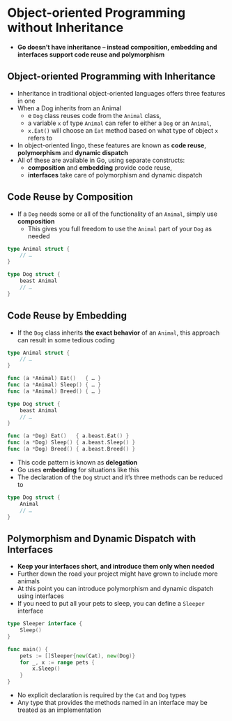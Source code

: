 # Object-oriented Programming without Inheritance

* **Go doesn’t have inheritance – instead composition, embedding and interfaces support code reuse and polymorphism**

## Object-oriented Programming with Inheritance

* Inheritance in traditional object-oriented languages offers three features in one
* When a Dog inherits from an Animal
  * e `Dog` class reuses code from the `Animal` class,
  * a variable `x` of type `Animal` can refer to either a `Dog` or an `Animal`,
  * `x.Eat()` will choose an `Eat` method based on what type of object `x` refers to
* In object-oriented lingo, these features are known as **code reuse**, **polymorphism** and **dynamic dispatch**
* All of these are available in Go, using separate constructs:
  - **composition** and **embedding** provide code reuse,
  - **interfaces** take care of polymorphism and dynamic dispatch

## Code Reuse by Composition

* If a `Dog` needs some or all of the functionality of an `Animal`, simply use **composition**
  * This gives you full freedom to use the `Animal` part of your `Dog` as needed

```go
type Animal struct {
	// …
}

type Dog struct {
	beast Animal
	// …
}
```

## Code Reuse by Embedding

* If the `Dog` class inherits **the exact behavior** of an `Animal`, this approach can result in some tedious coding

```go
type Animal struct {
	// …
}

func (a *Animal) Eat()   { … }
func (a *Animal) Sleep() { … }
func (a *Animal) Breed() { … }

type Dog struct {
	beast Animal
	// …
}

func (a *Dog) Eat()   { a.beast.Eat() }
func (a *Dog) Sleep() { a.beast.Sleep() }
func (a *Dog) Breed() { a.beast.Breed() }
```

* This code pattern is known as **delegation**
* Go uses **embedding** for situations like this
* The declaration of the `Dog` struct and it’s three methods can be reduced to

```go
type Dog struct {
	Animal
	// …
}
```

## Polymorphism and Dynamic Dispatch with Interfaces

* **Keep your interfaces short, and introduce them only when needed**
* Further down the road your project might have grown to include more animals
* At this point you can introduce polymorphism and dynamic dispatch using interfaces
* If you need to put all your pets to sleep, you can define a `Sleeper` interface

```go
type Sleeper interface {
	Sleep()
}

func main() {
	pets := []Sleeper{new(Cat), new(Dog)}
	for _, x := range pets {
		x.Sleep()
	}
}
```

* No explicit declaration is required by the `Cat` and `Dog` types
* Any type that provides the methods named in an interface may be treated as an implementation

